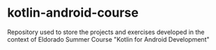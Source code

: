 # kotlin-android-course
Repository used to store the projects and exercises developed in the context of Eldorado Summer Course "Kotlin for Android Development"

